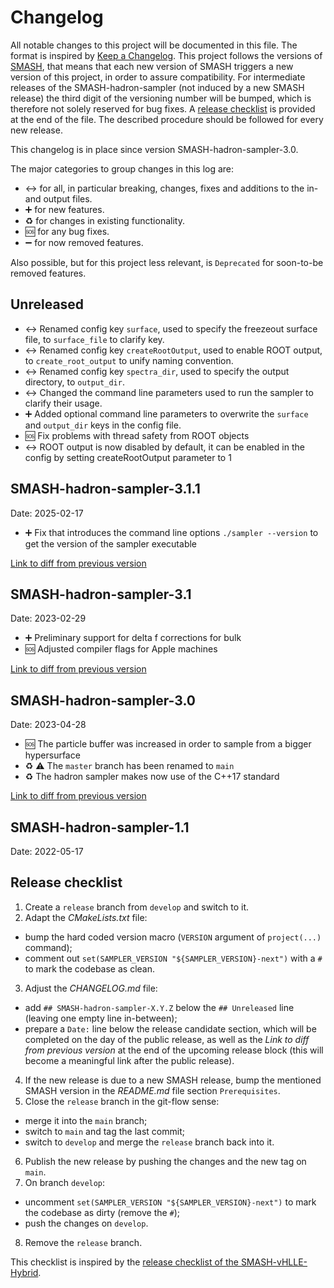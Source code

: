 # Changelog


All notable changes to this project will be documented in this file.
The format is inspired by [Keep a Changelog](https://keepachangelog.com/en/1.0.0/).
This project follows the versions of [SMASH](https://github.com/smash-transport/smash), that means that each new version of SMASH triggers a new version of this project, in order to assure compatibility.
For intermediate releases of the SMASH-hadron-sampler (not induced by a new SMASH release) the third digit of the versioning number will be bumped, which is therefore not solely reserved for bug fixes.
A [release checklist](#release-checklist) is provided at the end of the file.
The described procedure should be followed for every new release.

This changelog is in place since version SMASH-hadron-sampler-3.0.

The major categories to group changes in this log are:

* :left_right_arrow: for all, in particular breaking, changes, fixes and additions to the in- and output files.
* :heavy_plus_sign: for new features.
* :recycle: for changes in existing functionality.
* :sos: for any bug fixes.
* :heavy_minus_sign: for now removed features.

Also possible, but for this project less relevant, is `Deprecated` for soon-to-be removed features.


## Unreleased

* :left_right_arrow: Renamed config key `surface`, used to specify the freezeout surface file, to `surface_file` to clarify key.
* :left_right_arrow: Renamed config key `createRootOutput`, used to enable ROOT output, to `create_root_output` to unify naming convention.
* :left_right_arrow: Renamed config key `spectra_dir`, used to specify the output directory, to `output_dir`.
* :left_right_arrow: Changed the command line parameters used to run the sampler to clarify their usage.
* :heavy_plus_sign: Added optional command line parameters to overwrite the `surface` and `output_dir` keys in the config file.
* :sos: Fix problems with thread safety from ROOT objects
* :left_right_arrow: ROOT output is now disabled by default, it can be enabled in the config by setting createRootOutput parameter to 1


## SMASH-hadron-sampler-3.1.1
Date: 2025-02-17

* :heavy_plus_sign: Fix that introduces the command line options `./sampler --version` to get the version of the sampler executable

[Link to diff from previous version](https://github.com/smash-transport/smash-hadron-sampler/compare/SMASH-hadron-sampler-3.1...SMASH-hadron-sampler-3.1.1)


## SMASH-hadron-sampler-3.1
Date: 2023-02-29

* :heavy_plus_sign: Preliminary support for delta f corrections for bulk
* :sos: Adjusted compiler flags for Apple machines

[Link to diff from previous version](https://github.com/smash-transport/smash-hadron-sampler/compare/SMASH-hadron-sampler-3.0...SMASH-hadron-sampler-3.1)


## SMASH-hadron-sampler-3.0
Date: 2023-04-28

* :sos: The particle buffer was increased in order to sample from a bigger hypersurface
* :recycle: ⚠️ The `master` branch has been renamed to `main`
* :recycle: The hadron sampler makes now use of the C++17 standard

[Link to diff from previous version](https://github.com/smash-transport/smash-hadron-sampler/compare/SMASH-hadron-sampler-1.1...SMASH-hadron-sampler-3.0)


## SMASH-hadron-sampler-1.1
Date: 2022-05-17


## Release checklist

1. Create a `release` branch from `develop` and switch to it.
2. Adapt the _CMakeLists.txt_ file:
  * bump the hard coded version macro (`VERSION` argument of `project(...)` command);
  * comment out `set(SAMPLER_VERSION "${SAMPLER_VERSION}-next")` with a `#` to mark the codebase as clean.
3. Adjust the _CHANGELOG.md_ file:
  * add `## SMASH-hadron-sampler-X.Y.Z` below the `## Unreleased` line (leaving one empty line in-between);
  * prepare a `Date:` line below the release candidate section, which will be completed on the day of the public release, as well as the _Link to diff from previous version_ at the end of the upcoming release block (this will become a meaningful link after the public release).
4. If the new release is due to a new SMASH release, bump the mentioned SMASH version in the _README.md_ file section `Prerequisites`.
5. Close the `release` branch in the git-flow sense:
  * merge it into the `main` branch;
  * switch to `main` and tag the last commit;
  * switch to `develop` and merge the `release` branch back into it.
6. Publish the new release by pushing the changes and the new tag on `main`.
7. On branch `develop`:
  * uncomment `set(SAMPLER_VERSION "${SAMPLER_VERSION}-next")` to mark the codebase as dirty (remove the `#`);
  * push the changes on `develop`.
8. Remove the `release` branch.

This checklist is inspired by the [release checklist of the SMASH-vHLLE-Hybrid](https://smash-transport.github.io/smash-vhlle-hybrid/latest/developer/release_procedure/#release-checklist).
